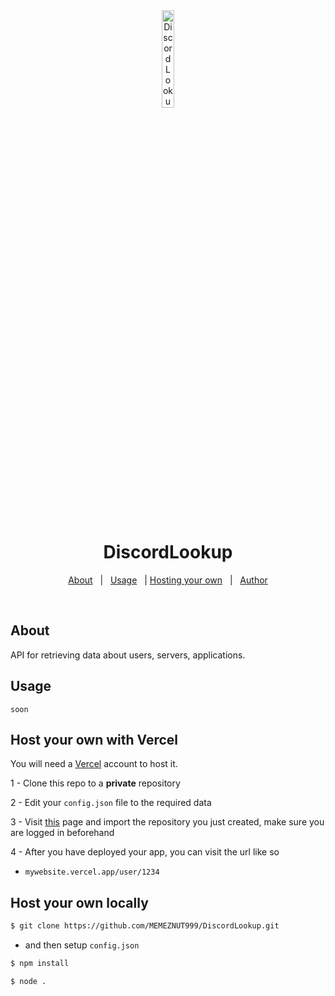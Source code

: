 <div align="center" id="top"> 
  <img src="https://cdn.discordapp.com/attachments/1047881750342291566/1137409085935997089/sasa.png" alt="DiscordLookup" style="width:20%" />

  &#xa0;

</div>

<h1 align="center">DiscordLookup</h1>



<p align="center">
  <a href="#about">About</a> &#xa0; | &#xa0; 
  <a href="#usage">Usage</a> &#xa0; |
  <a href="#Host-your-own-with-vercel">Hosting your own</a> &#xa0; | &#xa0;
  <a href="https://github.com/MEMEZNUT999" target="_blank">Author</a>
</p>

<br>

## About ##

API for retrieving data about users, servers, applications.

## Usage ##

`soon`

## Host your own with Vercel ##

You will need a [Vercel](https://vercel.com) account to host it.

1 - Clone this repo to a **private** repository

2 - Edit your `config.json` file to the required data

3 - Visit [this](https://vercel.com/new) page and import the repository you just created, make sure you are logged in beforehand

4 - After you have deployed your app, you can visit the url like so
   - `mywebsite.vercel.app/user/1234`

## Host your own locally ##

```bash
$ git clone https://github.com/MEMEZNUT999/DiscordLookup.git
```
- and then setup `config.json`
```bash
$ npm install
```
```bash
$ node .

```

&#xa0;


